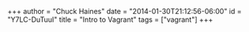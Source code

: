+++
author = "Chuck Haines"
date = "2014-01-30T21:12:56-06:00"
id = "Y7LC-DuTuuI"
title = "Intro to Vagrant"
tags = ["vagrant"]
+++
